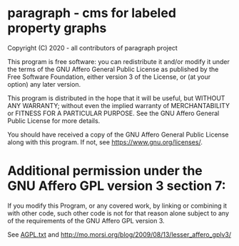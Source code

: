 # paragraph - cms for labeled property graphs

Copyright (C) 2020 - all contributors of paragraph project

This program is free software: you can redistribute it and/or modify
it under the terms of the GNU Affero General Public License as
published by the Free Software Foundation, either version 3 of the
License, or (at your option) any later version.

This program is distributed in the hope that it will be useful,
but WITHOUT ANY WARRANTY; without even the implied warranty of
MERCHANTABILITY or FITNESS FOR A PARTICULAR PURPOSE.  See the
GNU Affero General Public License for more details.

You should have received a copy of the GNU Affero General Public License
along with this program.  If not, see <https://www.gnu.org/licenses/>.

Additional permission under the GNU Affero GPL version 3 section 7:
===================================================================

If you modify this Program, or any covered work, by linking or
combining it with other code, such other code is not for that reason
alone subject to any of the requirements of the GNU Affero GPL
version 3.

See [AGPL.txt](AGPL.txt) and <http://mo.morsi.org/blog/2009/08/13/lesser_affero_gplv3/>

